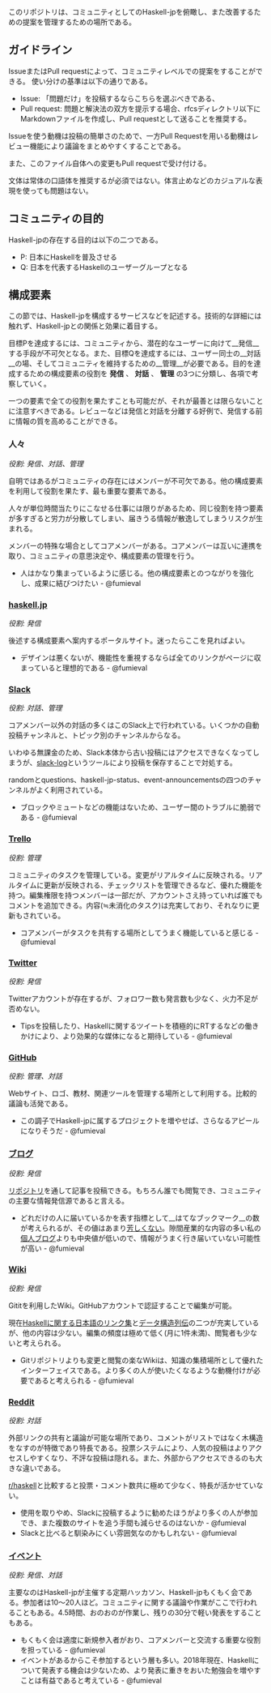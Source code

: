 このリポジトリは、コミュニティとしてのHaskell-jpを俯瞰し、また改善するための提案を管理するための場所である。

## ガイドライン

IssueまたはPull requestによって、コミュニティレベルでの提案をすることができる。
使い分けの基準は以下の通りである。

* Issue: 「問題だけ」を投稿するならこちらを選ぶべきである、
* Pull request: 問題と解決法の双方を提示する場合、rfcsディレクトリ以下にMarkdownファイルを作成し、Pull requestとして送ることを推奨する。

Issueを使う動機は投稿の簡単さのためで、一方Pull Requestを用いる動機はレビュー機能により議論をまとめやすくすることである。

また、このファイル自体への変更もPull requestで受け付ける。

文体は常体の口語体を推奨するが必須ではない。体言止めなどのカジュアルな表現を使っても問題はない。

## コミュニティの目的

Haskell-jpの存在する目的は以下の二つである。

* P: 日本にHaskellを普及させる
* Q: 日本を代表するHaskellのユーザーグループとなる

## 構成要素

この節では、Haskell-jpを構成するサービスなどを記述する。技術的な詳細には触れず、Haskell-jpとの関係と効果に着目する。

目標Pを達成するには、コミュニティから、潜在的なユーザーに向けて__発信__する手段が不可欠となる。また、目標Qを達成するには、ユーザー同士の__対話__の場、そしてコミュニティを維持するための__管理__が必要である。目的を達成するための構成要素の役割を __発信__ 、 __対話__ 、 __管理__ の3つに分類し、各項で考察していく。

一つの要素で全ての役割を果たすことも可能だが、それが最善とは限らないことに注意すべきである。レビューなどは発信と対話を分離する好例で、発信する前に情報の質を高めることができる。

### 人々

_役割: 発信、対話、管理_

自明ではあるがコミュニティの存在にはメンバーが不可欠である。他の構成要素を利用して役割を果たす、最も重要な要素である。

人々が単位時間当たりにこなせる仕事には限りがあるため、同じ役割を持つ要素が多すぎると労力が分散してしまい、届きうる情報が散逸してしまうリスクが生まれる。

メンバーの特殊な場合としてコアメンバーがある。コアメンバーは互いに連携を取り、コミュニティの意思決定や、構成要素の管理を行う。

- 人はかなり集まっているように感じる。他の構成要素とのつながりを強化し、成果に結びつけたい - @fumieval

### [haskell.jp](https://haskell.jp/)

_役割: 発信_

後述する構成要素へ案内するポータルサイト。迷ったらここを見ればよい。

- デザインは悪くないが、機能性を重視するならば全てのリンクがページに収まっていると理想的である - @fumieval

### [Slack](https://haskell-jp.slack.com)

_役割: 対話、管理_

コアメンバー以外の対話の多くはこのSlack上で行われている。いくつかの自動投稿チャンネルと、トピック別のチャンネルからなる。

いわゆる無課金のため、Slack本体から古い投稿にはアクセスできなくなってしまうが、[slack-log](https://github.com/haskell-jp/slack-log)というツールにより投稿を保存することで対処する。

randomとquestions、haskell-jp-status、event-announcementsの四つのチャンネルがよく利用されている。

- ブロックやミュートなどの機能はないため、ユーザー間のトラブルに脆弱である - @fumieval

### [Trello](https://trello.com/b/GfAyczPt/haskell-jp)

_役割: 管理_

コミュニティのタスクを管理している。変更がリアルタイムに反映される。リアルタイムに更新が反映される、チェックリストを管理できるなど、優れた機能を持つ。編集権限を持つメンバーは一部だが、アカウントさえ持っていれば誰でもコメントを追加できる。内容(≒未消化のタスク)は充実しており、それなりに更新もされている。

- コアメンバーがタスクを共有する場所としてうまく機能していると感じる - @fumieval

### [Twitter](https://twitter.com/haskell_jp)

_役割: 発信_

Twitterアカウントが存在するが、フォロワー数も発言数も少なく、火力不足が否めない。

- Tipsを投稿したり、Haskellに関するツイートを積極的にRTするなどの働きかけにより、より効果的な媒体になると期待している - @fumieval

### [GitHub](https://github.com/haskell-jp)

_役割: 管理、対話_

Webサイト、ロゴ、教材、関連ツールを管理する場所として利用する。比較的議論も活発である。

- この調子でHaskell-jpに属するプロジェクトを増やせば、さらなるアピールになりそうだ - @fumieval

### [ブログ](https://haskell.jp/blog/)

_役割: 発信_

[リポジトリ](https://github.com/haskell-jp/blog)を通して記事を投稿できる。もちろん誰でも閲覧でき、コミュニティの主要な情報発信源であると言える。

- どれだけの人に届いているかを表す指標として__はてなブックマーク__の数が考えられるが、その値はあまり[芳しくない](
http://b.hatena.ne.jp/entrylist?url=https%3A%2F%2Fhaskell.jp%2Fblog%2F)。隙間産業的な内容の多い私の[個人ブログ](http://b.hatena.ne.jp/entrylist?url=http%3A%2F%2Ffumieval.hatenablog.com%2F)よりも中央値が低いので、情報がうまく行き届いていない可能性が高い - @fumieval

### [Wiki](https://wiki.haskell.jp/)

_役割: 発信_

Gititを利用したWiki。GitHubアカウントで認証することで編集が可能。

現在[Haskellに関する日本語のリンク集](https://wiki.haskell.jp/Links)と[データ構造列伝](https://wiki.haskell.jp/%E3%83%87%E3%83%BC%E3%82%BF%E6%A7%8B%E9%80%A0%E5%88%97%E4%BC%9D)の二つが充実しているが、他の内容は少ない。編集の頻度は極めて低く(月に1件未満)、閲覧者も少ないと考えられる。

- Gitリポジトリよりも変更と閲覧の楽なWikiは、知識の集積場所として優れたインターフェイスである。より多くの人が使いたくなるような動機付けが必要であると考えられる - @fumieval

### [Reddit](https://www.reddit.com/r/haskell_jp)

_役割: 対話_

外部リンクの共有と議論が可能な場所であり、コメントがリストではなく木構造をなすのが特徴であり特長である。投票システムにより、人気の投稿はよりアクセスしやすくなり、不評な投稿は隠れる。また、外部からアクセスできるのも大きな違いである。

[r/haskell](https://www.reddit.com/r/haskell)と比較すると投票・コメント数共に極めて少なく、特長が活かせていない。

- 使用を取りやめ、Slackに投稿するように勧めたほうがより多くの人が参加でき、また複数のサイトを追う手間も減らせるのはないか - @fumieval
- Slackと比べると馴染みにくい雰囲気なのかもしれない - @fumieval

### [イベント](https://haskell-jp.connpass.com)

_役割: 発信、対話_

主要なのはHaskell-jpが主催する定期ハッカソン、Haskell-jpもくもく会である。参加者は10〜20人ほど。コミュニティに関する議論や作業がここで行われることもある。4.5時間、おのおのが作業し、残りの30分で軽い発表をすることもある。

- もくもく会は適度に新規参入者がおり、コアメンバーと交流する重要な役割を担っている - @fumieval
- イベントがあるからこそ参加するという層も多い。2018年現在、Haskellについて発表する機会は少ないため、より発表に重きをおいた勉強会を増やすことは有益であると考えている - @fumieval
